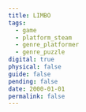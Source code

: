 ```yaml
---
title: LIMBO
tags:
  - game
  - platform_steam
  - genre_platformer
  - genre_puzzle
digital: true
physical: false
guide: false
pending: false
date: 2000-01-01
permalink: false
---
```

